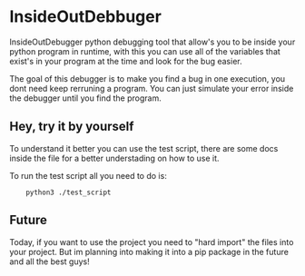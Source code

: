 # InsideOutDebbuger

InsideOutDebugger python debugging tool that allow's you to be inside your python program in runtime, with this you can use all of the variables that exist's in your program at the time and look for the bug easier.

The goal of this debugger is to make you find a bug in one execution, you dont need keep rerruning a program.
You can just simulate your error inside the debugger until you find the program.

## Hey, try it by yourself
To understand it better you can use the test script, there are some docs inside the file for a better understading on how to use it.

To run the test script all you need to do is:
```
    python3 ./test_script
```

## Future

Today, if you want to use the project you need to "hard import" the files into your project. But im planning into making it into a pip package in the future and all the best guys!
